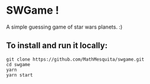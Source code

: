# SWGame !

A simple guessing game of star wars planets. :)

## To install and run it locally:

```
git clone https://github.com/MathMesquita/swgame.git
cd swgame
yarn
yarn start
```